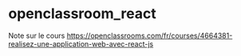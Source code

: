 # openclassroom_react
Note sur le cours https://openclassrooms.com/fr/courses/4664381-realisez-une-application-web-avec-react-js
